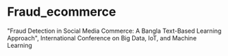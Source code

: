 # Fraud_ecommerce
"Fraud Detection in Social Media Commerce: A Bangla Text-Based Learning Approach", International Conference on Big Data, IoT, and Machine Learning

